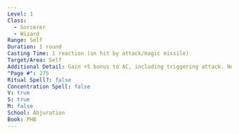 ```yaml
---
Level: 1
Class:
  - Sorcerer
  - Wizard
Range: Self
Duration: 1 round
Casting Time: 1 reaction (on hit by attack/magic missile)
Target/Area: Self
Additional Detail: Gain +5 bonus to AC, including triggering attack. Negates Magic Missile attacks.
"Page #": 275
Ritual Spell?: false
Concentration Spell: false
V: true
S: true
M: false
School: Abjuration
Book: PHB
---
```

